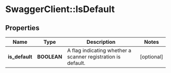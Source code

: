 # SwaggerClient::IsDefault

## Properties
Name | Type | Description | Notes
------------ | ------------- | ------------- | -------------
**is_default** | **BOOLEAN** | A flag indicating whether a scanner registration is default. | [optional] 



